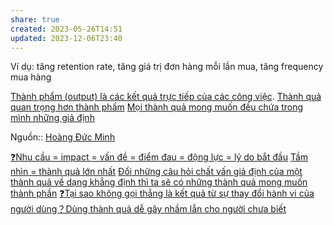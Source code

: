 ```yaml
---
share: true
created: 2023-05-26T14:51
updated: 2023-12-06T23:40
---
```


Ví dụ: tăng retention rate, tăng giá trị đơn hàng mỗi lần mua, tăng frequency mua hàng

[Thành phẩm (output) là các kết quả trực tiếp của các công việc](./Th%C3%A0nh%20ph%E1%BA%A9m%20(output)%20l%C3%A0%20c%C3%A1c%20k%E1%BA%BFt%20qu%E1%BA%A3%20tr%E1%BB%B1c%20ti%E1%BA%BFp%20c%E1%BB%A7a%20c%C3%A1c%20c%C3%B4ng%20vi%E1%BB%87c.md). [Thành quả quan trọng hơn thành phẩm](./Th%C3%A0nh%20qu%E1%BA%A3%20quan%20tr%E1%BB%8Dng%20h%C6%A1n%20th%C3%A0nh%20ph%E1%BA%A9m.md)
[Mọi thành quả mong muốn đều chứa trong mình những giả định](./M%E1%BB%8Di%20th%C3%A0nh%20qu%E1%BA%A3%20mong%20mu%E1%BB%91n%20%C4%91%E1%BB%81u%20ch%E1%BB%A9a%20trong%20m%C3%ACnh%20nh%E1%BB%AFng%20gi%E1%BA%A3%20%C4%91%E1%BB%8Bnh.md)

Nguồn:: [Hoàng Đức Minh](../../../%CE%9E%20Ngu%E1%BB%93n/Qu%E1%BA%A3n%20l%C3%BD%20d%E1%BB%B1%20%C3%A1n,%20ph%C3%A1t%20tri%E1%BB%83n%20s%E1%BA%A3n%20ph%E1%BA%A9m,%20x%C3%A2y%20d%E1%BB%B1ng%20t%E1%BB%95%20ch%E1%BB%A9c/Ho%C3%A0ng%20%C4%90%E1%BB%A9c%20Minh.md)

[❓Nhu cầu = impact = vấn đề = điểm đau = động lực = lý do bắt đầu](./%E2%9D%93Nhu%20c%E1%BA%A7u%20=%20impact%20=%20v%E1%BA%A5n%20%C4%91%E1%BB%81%20=%20%C4%91i%E1%BB%83m%20%C4%91au%20=%20%C4%91%E1%BB%99ng%20l%E1%BB%B1c%20=%20l%C3%BD%20do%20b%E1%BA%AFt%20%C4%91%E1%BA%A7u.md)
[Tầm nhìn = thành quả lớn nhất](./T%E1%BA%A7m%20nh%C3%ACn%20=%20th%C3%A0nh%20qu%E1%BA%A3%20l%E1%BB%9Bn%20nh%E1%BA%A5t.md)
[Đổi những câu hỏi chất vấn giả định của một thành quả về dạng khẳng định thì ta sẽ có những thành quả mong muốn thành phần](./%C4%90%E1%BB%95i%20nh%E1%BB%AFng%20c%C3%A2u%20h%E1%BB%8Fi%20ch%E1%BA%A5t%20v%E1%BA%A5n%20gi%E1%BA%A3%20%C4%91%E1%BB%8Bnh%20c%E1%BB%A7a%20m%E1%BB%99t%20th%C3%A0nh%20qu%E1%BA%A3%20v%E1%BB%81%20d%E1%BA%A1ng%20kh%E1%BA%B3ng%20%C4%91%E1%BB%8Bnh%20th%C3%AC%20ta%20s%E1%BA%BD%20c%C3%B3%20nh%E1%BB%AFng%20th%C3%A0nh%20qu%E1%BA%A3%20mong%20mu%E1%BB%91n%20th%C3%A0nh%20ph%E1%BA%A7n.md)
[❓Tại sao không gọi thẳng là kết quả từ sự thay đổi hành vi của người dùng？Dùng thành quả dễ gây nhầm lẫn cho người chưa biết](./%E2%9D%93T%E1%BA%A1i%20sao%20kh%C3%B4ng%20g%E1%BB%8Di%20th%E1%BA%B3ng%20l%C3%A0%20k%E1%BA%BFt%20qu%E1%BA%A3%20t%E1%BB%AB%20s%E1%BB%B1%20thay%20%C4%91%E1%BB%95i%20h%C3%A0nh%20vi%20c%E1%BB%A7a%20ng%C6%B0%E1%BB%9Di%20d%C3%B9ng%EF%BC%9FD%C3%B9ng%20th%C3%A0nh%20qu%E1%BA%A3%20d%E1%BB%85%20g%C3%A2y%20nh%E1%BA%A7m%20l%E1%BA%ABn%20cho%20ng%C6%B0%E1%BB%9Di%20ch%C6%B0a%20bi%E1%BA%BFt.md) 